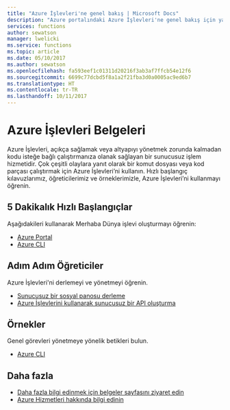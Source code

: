 ```yaml
---
title: "Azure İşlevleri'ne genel bakış | Microsoft Docs"
description: "Azure portalındaki Azure İşlevleri'ne genel bakış için yardım içeriği"
services: functions
author: sewatson
manager: lwelicki
ms.service: functions
ms.topic: article
ms.date: 05/10/2017
ms.author: sewatson
ms.openlocfilehash: fa593eef1c01311d20216f3ab3af7ffcb54e12f6
ms.sourcegitcommit: 6699c77dcbd5f8a1a2f21fba3d0a0005ac9ed6b7
ms.translationtype: HT
ms.contentlocale: tr-TR
ms.lasthandoff: 10/11/2017
---
```

# <a name="azure-functions-documentation"></a>Azure İşlevleri Belgeleri

Azure İşlevleri, açıkça sağlamak veya altyapıyı yönetmek zorunda kalmadan kodu isteğe bağlı çalıştırmanıza olanak sağlayan bir sunucusuz işlem hizmetidir. Çok çeşitli olaylara yanıt olarak bir komut dosyası veya kod parçası çalıştırmak için Azure İşlevleri’ni kullanın. Hızlı başlangıç kılavuzlarımız, öğreticilerimiz ve örneklerimizle, Azure İşlevleri’ni kullanmayı öğrenin.

## <a name="5-minute-quickstarts"></a>5 Dakikalık Hızlı Başlangıçlar

Aşağıdakileri kullanarak Merhaba Dünya işlevi oluşturmayı öğrenin:

- [Azure Portal](/azure/azure-functions/functions-create-first-azure-function)
- [Azure CLI](/azure/azure-functions/functions-create-first-azure-function-azure-cli)

## <a name="step-by-step-tutorials"></a>Adım Adım Öğreticiler

Azure İşlevleri'ni derlemeyi ve yönetmeyi öğrenin.

- [Sunucusuz bir sosyal panosu derleme](/azure/azure-functions/functions-twitter-email)
- [Azure İşlevlerini kullanarak sunucusuz bir API oluşturma](/azure/azure-functions/functions-create-serverless-api)

## <a name="samples"></a>Örnekler

Genel görevleri yönetmeye yönelik betikleri bulun.

- [Azure CLI](/azure/azure-functions/functions-cli-samples)

## <a name="more"></a>Daha fazla

- [Daha fazla bilgi edinmek için belgeler sayfasını ziyaret edin](/azure/app-functions/index)
- [Azure Hizmetleri hakkında bilgi edinin](https://aka.ms/j3wr7y)